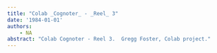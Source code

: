 ```yaml
---
title: "Colab _Cognoter_ - _Reel_ 3"
date: '1984-01-01'
authors: 
    - NA
abstract: "Colab Cognoter - Reel 3.  Gregg Foster, Colab project."
---
```


